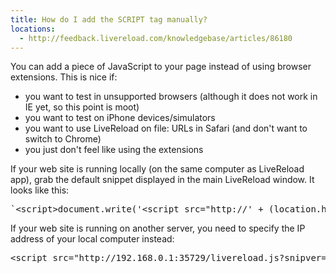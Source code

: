 ```yaml
---
title: How do I add the SCRIPT tag manually?
locations:
  - http://feedback.livereload.com/knowledgebase/articles/86180
---
```


You can add a piece of JavaScript to your page instead of using
browser extensions. This is nice if:

*   you want to test in unsupported browsers (although it does
  not work in IE yet, so this point is moot)
*   you want to test on iPhone devices/simulators
*   you want to use LiveReload on file: URLs in Safari (and don't
  want to switch to Chrome)
*   you just don't feel like using the extensions

If your web site is running locally (on the same computer as
LiveReload app), grab the default snippet displayed in the main
LiveReload window. It looks like this:

<pre>`&lt;script&gt;document.write('&lt;script src="http://' + (location.host || 'localhost').split(':')[0] + ':35729/livereload.js?snipver=1"&gt;&lt;/' + 'script&gt;')&lt;/script&gt;`
</pre>

If your web site is running on another server, you need to specify the IP address of your local computer instead:
<pre>&lt;script src="http://192.168.0.1:35729/livereload.js?snipver=1"&gt;&lt;/script&gt;</pre>